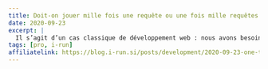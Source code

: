 ```yaml
---
title: Doit-on jouer mille fois une requête ou une fois mille requêtes ?
date: 2020-09-23
excerpt: |
  Il s’agit d’un cas classique de développement web : nous avons besoin de paginer les résultats d’une requête SQL. À partir d’une requête de recherche (sur une base MySQL), nous cherchons à déterminer la stratégie la plus efficace pour obtenir la liste des éléments de la page et le nombre total d’éléments en une ou plusieurs requêtes.
tags: [pro, i-run]
affiliatelink: https://blog.i-run.si/posts/development/2020-09-23-one-time-thousand-requests/
---
```


